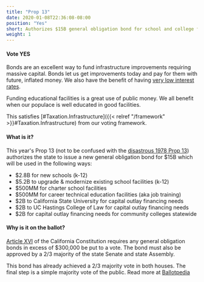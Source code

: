 ```yaml
---
title: "Prop 13"
date: 2020-01-08T22:36:08-08:00
position: "Yes"
short: Authorizes $15B general obligation bond for school and college facilities.
weight: 1
---
```


#### Vote YES

Bonds are an excellent way to fund infrastructure improvements requiring massive
capital. Bonds let us get improvements today and pay for them with future,
inflated money. We also have the benefit of having [very low interest rates](https://california.municipalbonds.com/bonds/yield_curve/).

Funding educational facilities is a great use of public money. We all benefit
when our populace is well educated in good facilities.

This satisfies [#Taxation.Infrastructure]({{< relref "/framework" >}}#Taxation.Infrastructure)
from our voting framework.

#### What is it?

This year's Prop 13 (not to be confused with the [disastrous 1978 Prop 13](https://en.wikipedia.org/wiki/1978_California_Proposition_13))
authorizes the state to issue a new general obligation bond for $15B which will
be used in the following ways:

* $2.8B for new schools (k-12)
* $5.2B to upgrade & modernize existing school facilities (k-12)
* $500MM for charter school facilities
* $500MM for career technical education facilities (aka job training)
* $2B to California State University for capital outlay financing needs
* $2B to UC Hastings College of Law for capital outlay financing needs
* $2B for capital outlay financing needs for community colleges statewide


#### Why is it on the ballot?

[Article XVI](https://ballotpedia.org/Article_XVI,_California_Constitution#Section_1)
of the California Constitution requires any general obligation bonds in excess
of $300,000 be put to a vote. The bond must also be approved by a 2/3 majority
of the state Senate and state Assembly.

This bond has already achieved a 2/3 majority vote in both houses. The final
step is a simple majority vote of the public. Read more at [Ballotpedia](https://ballotpedia.org/California_Proposition_13,_School_and_College_Facilities_Bond_(March_2020)#Path_to_the_ballot)
